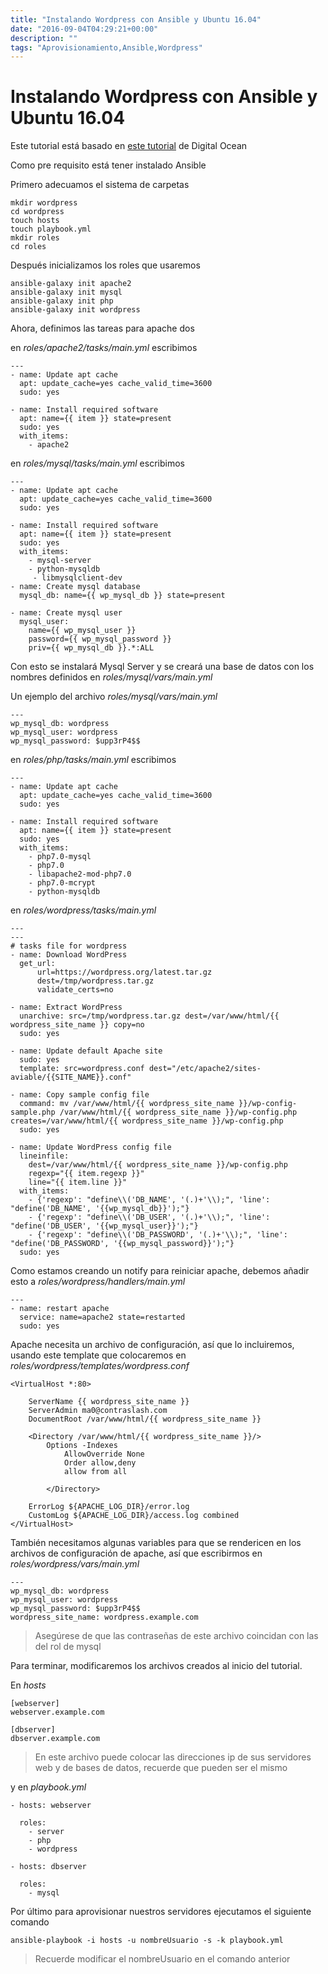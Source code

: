 ```yaml
---
title: "Instalando Wordpress con Ansible y Ubuntu 16.04"
date: "2016-09-04T04:29:21+00:00"
description: ""
tags: "Aprovisionamiento,Ansible,Wordpress"
---
```

# Instalando Wordpress con Ansible y Ubuntu 16.04

Este tutorial está basado en [este tutorial](https://www.digitalocean.com/community/tutorials/how-to-automate-installing-wordpress-on-ubuntu-14-04-using-ansible) de Digital Ocean

Como pre requisito está tener instalado Ansible

Primero adecuamos el sistema de carpetas
```
mkdir wordpress
cd wordpress
touch hosts
touch playbook.yml
mkdir roles
cd roles
```

Después inicializamos los roles que usaremos

```
ansible-galaxy init apache2
ansible-galaxy init mysql
ansible-galaxy init php
ansible-galaxy init wordpress
```

Ahora, definimos las tareas para apache dos

en *roles/apache2/tasks/main.yml* escribimos
```
---
- name: Update apt cache
  apt: update_cache=yes cache_valid_time=3600
  sudo: yes

- name: Install required software
  apt: name={{ item }} state=present
  sudo: yes
  with_items:
    - apache2
```

en *roles/mysql/tasks/main.yml* escribimos
```
---
- name: Update apt cache
  apt: update_cache=yes cache_valid_time=3600
  sudo: yes

- name: Install required software
  apt: name={{ item }} state=present
  sudo: yes
  with_items:
    - mysql-server
    - python-mysqldb
     - libmysqlclient-dev
- name: Create mysql database
  mysql_db: name={{ wp_mysql_db }} state=present

- name: Create mysql user
  mysql_user: 
    name={{ wp_mysql_user }} 
    password={{ wp_mysql_password }} 
    priv={{ wp_mysql_db }}.*:ALL
```


Con esto se instalará Mysql Server y se creará una base de datos con los nombres definidos en *roles/mysql/vars/main.yml*

Un ejemplo del archivo *roles/mysql/vars/main.yml*

```
---
wp_mysql_db: wordpress
wp_mysql_user: wordpress
wp_mysql_password: $upp3rP4$$
```

en *roles/php/tasks/main.yml* escribimos
```
---
- name: Update apt cache
  apt: update_cache=yes cache_valid_time=3600
  sudo: yes

- name: Install required software
  apt: name={{ item }} state=present
  sudo: yes
  with_items:
    - php7.0-mysql
    - php7.0
    - libapache2-mod-php7.0
    - php7.0-mcrypt
    - python-mysqldb
```

en *roles/wordpress/tasks/main.yml*
```
---
---
# tasks file for wordpress
- name: Download WordPress  
  get_url: 
      url=https://wordpress.org/latest.tar.gz 
      dest=/tmp/wordpress.tar.gz
      validate_certs=no

- name: Extract WordPress  
  unarchive: src=/tmp/wordpress.tar.gz dest=/var/www/html/{{ wordpress_site_name }} copy=no
  sudo: yes

- name: Update default Apache site
  sudo: yes
  template: src=wordpress.conf dest="/etc/apache2/sites-aviable/{{SITE_NAME}}.conf"

- name: Copy sample config file
  command: mv /var/www/html/{{ wordpress_site_name }}/wp-config-sample.php /var/www/html/{{ wordpress_site_name }}/wp-config.php creates=/var/www/html/{{ wordpress_site_name }}/wp-config.php
  sudo: yes

- name: Update WordPress config file
  lineinfile:
    dest=/var/www/html/{{ wordpress_site_name }}/wp-config.php
    regexp="{{ item.regexp }}"
    line="{{ item.line }}"
  with_items:
    - {'regexp': "define\\('DB_NAME', '(.)+'\\);", 'line': "define('DB_NAME', '{{wp_mysql_db}}');"}        
    - {'regexp': "define\\('DB_USER', '(.)+'\\);", 'line': "define('DB_USER', '{{wp_mysql_user}}');"}        
    - {'regexp': "define\\('DB_PASSWORD', '(.)+'\\);", 'line': "define('DB_PASSWORD', '{{wp_mysql_password}}');"}
  sudo: yes
```

Como estamos creando un notify para reiniciar apache, debemos añadir esto a *roles/wordpress/handlers/main.yml*
```
---
- name: restart apache
  service: name=apache2 state=restarted
  sudo: yes
```


Apache necesita un archivo de configuración, así que lo incluiremos, usando este template que colocaremos en *roles/wordpress/templates/wordpress.conf*
```
<VirtualHost *:80>

    ServerName {{ wordpress_site_name }}
    ServerAdmin ma0@contraslash.com
    DocumentRoot /var/www/html/{{ wordpress_site_name }}

    <Directory /var/www/html/{{ wordpress_site_name }}/>
        Options -Indexes
            AllowOverride None
            Order allow,deny
            allow from all

        </Directory>

    ErrorLog ${APACHE_LOG_DIR}/error.log
    CustomLog ${APACHE_LOG_DIR}/access.log combined
</VirtualHost>
```

También necesitamos algunas variables para que se rendericen en los archivos de configuración de apache, así que escribirmos en *roles/wordpress/vars/main.yml*

```
---
wp_mysql_db: wordpress
wp_mysql_user: wordpress
wp_mysql_password: $upp3rP4$$
wordpress_site_name: wordpress.example.com
```

> Asegúrese de que las contraseñas de este archivo coincidan con las del rol de mysql

Para terminar, modificaremos los archivos creados al inicio del tutorial.

En *hosts*
```
[webserver]
webserver.example.com

[dbserver]
dbserver.example.com
```

> En este archivo puede colocar las direcciones ip de sus servidores web y de bases de datos, recuerde que pueden ser el mismo

y en *playbook.yml*
```
- hosts: webserver

  roles:
    - server
    - php
    - wordpress

- hosts: dbserver

  roles:
    - mysql
```

Por último para aprovisionar nuestros servidores ejecutamos el siguiente comando

```
ansible-playbook -i hosts -u nombreUsuario -s -k playbook.yml 
```

> Recuerde modificar el nombreUsuario en el comando anterior

